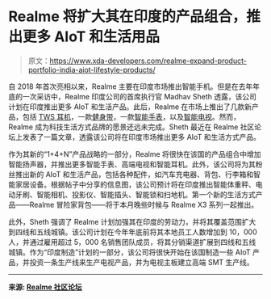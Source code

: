 # Realme 将扩大其在印度的产品组合，推出更多 AIoT 和生活用品

> 原文：<https://www.xda-developers.com/realme-expand-product-portfolio-india-aiot-lifestyle-products/>

自 2018 年首次亮相以来，Realme 主要在印度市场推出智能手机。但是在去年年底的一次采访中，Realme 印度公司的首席执行官 Madhav Sheth 透露，该公司计划在印度推出更多 AIoT 和生活产品。此后，Realme 在市场上推出了几款新产品，包括 [TWS 耳机](https://www.xda-developers.com/realme-buds-air-review/)，一款[健身带](https://www.xda-developers.com/realme-band-launched-india/)，一款[智能手表](https://www.xda-developers.com/realme-launches-realme-tv-realme-watch-smartwatch-and-realme-buds-air-neo-in-india/)，以及[智能电视](https://www.xda-developers.com/realme-android-smart-43-inch-hdr10-tv-review/)。然而，Realme 成为科技生活方式品牌的愿景还远未完成。Sheth 最近在 Realme 社区论坛上发表了一篇文章，透露该公司将在印度市场推出更多 AIoT 和生活方式产品。

作为其新的“1+4+N”产品战略的一部分，Realme 将很快在该国的产品组合中增加智能扬声器，并推出更多智能手表、高端电视和智能耳机。此外，该公司将为其粉丝推出新的 AIoT 和生活产品，包括各种配件，如汽车充电器、背包、行李箱和智能家居设备。根据帖子中分享的信息图，该公司预计将在印度推出智能体重秤、电动牙刷、智能相机、投影仪、智能插头、智能锁和扫地机。第一个新的生活方式产品——Realme 冒险家背包——将于本月晚些时候与 Realme X3 系列一起推出。

此外，Sheth 强调了 Realme 计划加强其在印度的劳动力，并将其覆盖范围扩大到四线和五线城镇。该公司计划在今年年底前将其本地员工人数增加到 10，000 人，并通过雇用超过 5，000 名销售团队成员，将其分销渠道扩展到四线和五线城镇。作为“印度制造”计划的一部分，该公司将很快开始在该国制造一些 AIoT 产品，并投资一条生产线来生产电视产品，并为电视主板建立高端 SMT 生产线。

* * *

**来源: [Realme 社区论坛](https://c.realme.com/in/post-details/1275088766972723200)**
